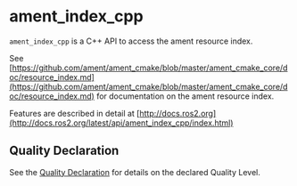 # ament_index_cpp

`ament_index_cpp` is a C++ API to access the ament resource index.

See [https://github.com/ament/ament_cmake/blob/master/ament_cmake_core/doc/resource_index.md](https://github.com/ament/ament_cmake/blob/master/ament_cmake_core/doc/resource_index.md)  for documentation on the ament resource index.

Features are described in detail at [http://docs.ros2.org](http://docs.ros2.org/latest/api/ament_index_cpp/index.html)

## Quality Declaration

See the [Quality Declaration](./QUALITY_DECLARATION.md) for details on the declared Quality Level.
